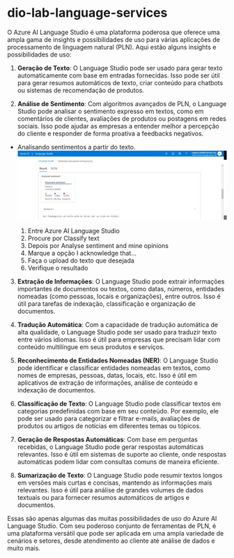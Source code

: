 # dio-lab-language-services

O Azure AI Language Studio é uma plataforma poderosa que oferece uma ampla gama de insights e possibilidades de uso para várias aplicações de processamento de linguagem natural (PLN). Aqui estão alguns insights e possibilidades de uso:

1. **Geração de Texto**: O Language Studio pode ser usado para gerar texto automaticamente com base em entradas fornecidas. Isso pode ser útil para gerar resumos automáticos de texto, criar conteúdo para chatbots ou sistemas de recomendação de produtos.

2. **Análise de Sentimento**: Com algoritmos avançados de PLN, o Language Studio pode analisar o sentimento expresso em textos, como em comentários de clientes, avaliações de produtos ou postagens em redes sociais. Isso pode ajudar as empresas a entender melhor a percepção do cliente e responder de forma proativa a feedbacks negativos.

- Analisando sentimentos a partir do texto.
  ![Print de Tela](./outputs/resultadoProcessamento.jpg)

  1. Entre Azure AI Language Studio
  2. Procure por Classify text
  3. Depois por Analyse sentiment and mine opinions
  4. Marque a opção I acknowledge that...
  5. Faça o upload do texto que desejada
  6. Verifique o resultado

3. **Extração de Informações**: O Language Studio pode extrair informações importantes de documentos ou textos, como datas, números, entidades nomeadas (como pessoas, locais e organizações), entre outros. Isso é útil para tarefas de indexação, classificação e organização de documentos.

4. **Tradução Automática**: Com a capacidade de tradução automática de alta qualidade, o Language Studio pode ser usado para traduzir texto entre vários idiomas. Isso é útil para empresas que precisam lidar com conteúdo multilíngue em seus produtos e serviços.

5. **Reconhecimento de Entidades Nomeadas (NER)**: O Language Studio pode identificar e classificar entidades nomeadas em textos, como nomes de empresas, pessoas, datas, locais, etc. Isso é útil em aplicativos de extração de informações, análise de conteúdo e indexação de documentos.

6. **Classificação de Texto**: O Language Studio pode classificar textos em categorias predefinidas com base em seu conteúdo. Por exemplo, ele pode ser usado para categorizar e filtrar e-mails, avaliações de produtos ou artigos de notícias em diferentes temas ou tópicos.

7. **Geração de Respostas Automáticas**: Com base em perguntas recebidas, o Language Studio pode gerar respostas automáticas relevantes. Isso é útil em sistemas de suporte ao cliente, onde respostas automáticas podem lidar com consultas comuns de maneira eficiente.

8. **Sumarização de Texto**: O Language Studio pode resumir textos longos em versões mais curtas e concisas, mantendo as informações mais relevantes. Isso é útil para análise de grandes volumes de dados textuais ou para fornecer resumos automáticos de artigos e documentos.

Essas são apenas algumas das muitas possibilidades de uso do Azure AI Language Studio. Com seu poderoso conjunto de ferramentas de PLN, é uma plataforma versátil que pode ser aplicada em uma ampla variedade de cenários e setores, desde atendimento ao cliente até análise de dados e muito mais.